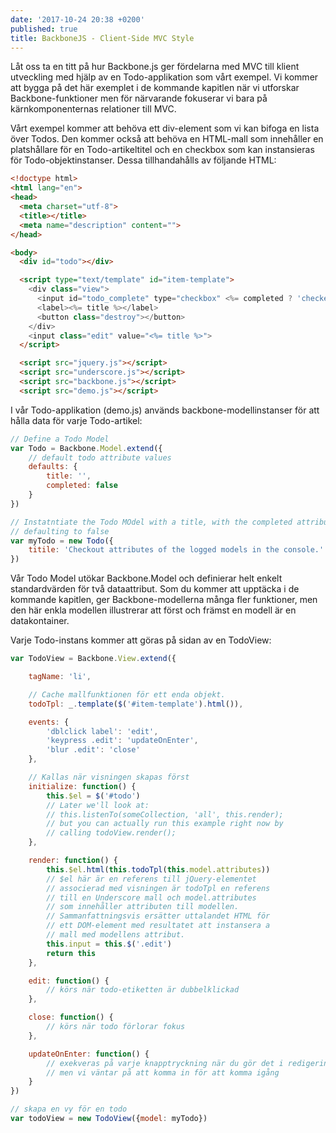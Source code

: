 ```yaml
---
date: '2017-10-24 20:38 +0200'
published: true
title: BackboneJS - Client-Side MVC Style
---
```

Låt oss ta en titt på hur Backbone.js ger fördelarna med MVC till klient utveckling med hjälp av en Todo-applikation som vårt exempel. Vi kommer att bygga på det här exemplet i de kommande kapitlen när vi utforskar Backbone-funktioner men för närvarande fokuserar vi bara på kärnkomponenternas relationer till MVC.

Vårt exempel kommer att behöva ett div-element som vi kan bifoga en lista över Todos. Den kommer också att behöva en HTML-mall som innehåller en platshållare för en Todo-artikeltitel och en checkbox som kan instansieras för Todo-objektinstanser. Dessa tillhandahålls av följande HTML:

```html
<!doctype html>
<html lang="en">
<head>
  <meta charset="utf-8">
  <title></title>
  <meta name="description" content="">
</head>

<body>
  <div id="todo"></div>

  <script type="text/template" id="item-template">
    <div class="view">
      <input id="todo_complete" type="checkbox" <%= completed ? 'checked="checked"' : '' %> />
      <label><%= title %></label>
      <button class="destroy"></button>
    </div>
    <input class="edit" value="<%= title %>">
  </script>

  <script src="jquery.js"></script>
  <script src="underscore.js"></script>
  <script src="backbone.js"></script>
  <script src="demo.js"></script>
```

I vår Todo-applikation (demo.js) används backbone-modellinstanser för att hålla data för varje Todo-artikel:

```js
// Define a Todo Model
var Todo = Backbone.Model.extend({
    // default todo attribute values
    defaults: {
        title: '',
        completed: false
    }
})

// Instatntiate the Todo MOdel with a title, with the completed attribute
// defaulting to false
var myTodo = new Todo({
    titile: 'Checkout attributes of the logged models in the console.'
})
```

Vår Todo Model utökar Backbone.Model och definierar helt enkelt standardvärden för två dataattribut. Som du kommer att upptäcka i de kommande kapitlen, ger Backbone-modellerna många fler funktioner, men den här enkla modellen illustrerar att först och främst en modell är en datakontainer.

Varje Todo-instans kommer att göras på sidan av en TodoView:

```js
var TodoView = Backbone.View.extend({

    tagName: 'li',

    // Cache mallfunktionen för ett enda objekt.
    todoTpl: _.template($('#item-template').html()),

    events: {
        'dblclick label': 'edit',
        'keypress .edit': 'updateOnEnter',
        'blur .edit': 'close'
    },

    // Kallas när visningen skapas först
    initialize: function() {
        this.$el = $('#todo')
        // Later we'll look at:
        // this.listenTo(someCollection, 'all', this.render);
        // but you can actually run this example right now by
        // calling todoView.render();
    },

    render: function() {
        this.$el.html(this.todoTpl(this.model.attributes))
        // $el här är en referens till jQuery-elementet
        // associerad med visningen är todoTpl en referens
        // till en Underscore mall och model.attributes
        // som innehåller attributen till modellen.
        // Sammanfattningsvis ersätter uttalandet HTML för
        // ett DOM-element med resultatet att instansera a
        // mall med modellens attribut.
        this.input = this.$('.edit')
        return this
    },

    edit: function() {
        // körs när todo-etiketten är dubbelklickad
    },

    close: function() {
        // körs när todo förlorar fokus
    },

    updateOnEnter: function() {
        // exekveras på varje knapptryckning när du gör det i redigeringsläget,
        // men vi väntar på att komma in för att komma igång
    }
})

// skapa en vy för en todo
var todoView = new TodoView({model: myTodo})
```
